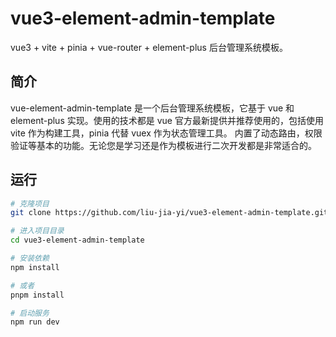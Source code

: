 # vue3-element-admin-template

vue3 + vite + pinia + vue-router + element-plus 后台管理系统模板。

## 简介

vue-element-admin-template 是一个后台管理系统模板，它基于 vue 和 element-plus 实现。使用的技术都是 vue 官方最新提供并推荐使用的，包括使用 vite 作为构建工具，pinia 代替 vuex 作为状态管理工具。 内置了动态路由，权限验证等基本的功能。无论您是学习还是作为模板进行二次开发都是非常适合的。

## 运行

```sh
# 克隆项目
git clone https://github.com/liu-jia-yi/vue3-element-admin-template.git

# 进入项目目录
cd vue3-element-admin-template

# 安装依赖
npm install

# 或者
pnpm install

# 启动服务
npm run dev
```
